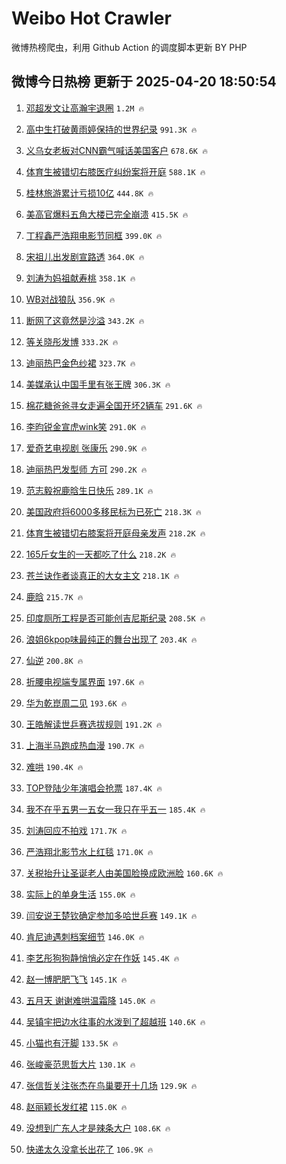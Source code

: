 # Weibo Hot Crawler 



微博热榜爬虫，利用 Github Action 的调度脚本更新 BY PHP 


## 微博今日热榜 更新于 2025-04-20 18:50:54 
1. [邓超发文让高瀚宇退圈](https://s.weibo.com/weibo?q=%23%E9%82%93%E8%B6%85%E5%8F%91%E6%96%87%E8%AE%A9%E9%AB%98%E7%80%9A%E5%AE%87%E9%80%80%E5%9C%88%23&t=31&band_rank=1&Refer=top) `1.2M 🔥` 

1. [高中生打破黄雨婷保持的世界纪录](https://s.weibo.com/weibo?q=%23%E9%AB%98%E4%B8%AD%E7%94%9F%E6%89%93%E7%A0%B4%E9%BB%84%E9%9B%A8%E5%A9%B7%E4%BF%9D%E6%8C%81%E7%9A%84%E4%B8%96%E7%95%8C%E7%BA%AA%E5%BD%95%23&t=31&band_rank=2&Refer=top) `991.3K 🔥` 

1. [义乌女老板对CNN霸气喊话美国客户](https://s.weibo.com/weibo?q=%23%E4%B9%89%E4%B9%8C%E5%A5%B3%E8%80%81%E6%9D%BF%E5%AF%B9CNN%E9%9C%B8%E6%B0%94%E5%96%8A%E8%AF%9D%E7%BE%8E%E5%9B%BD%E5%AE%A2%E6%88%B7%23&t=31&band_rank=3&Refer=top) `678.6K 🔥` 

1. [体育生被错切右膝医疗纠纷案将开庭](https://s.weibo.com/weibo?q=%23%E4%BD%93%E8%82%B2%E7%94%9F%E8%A2%AB%E9%94%99%E5%88%87%E5%8F%B3%E8%86%9D%E5%8C%BB%E7%96%97%E7%BA%A0%E7%BA%B7%E6%A1%88%E5%B0%86%E5%BC%80%E5%BA%AD%23&t=31&band_rank=4&Refer=top) `588.1K 🔥` 

1. [桂林旅游累计亏损10亿](https://s.weibo.com/weibo?q=%23%E6%A1%82%E6%9E%97%E6%97%85%E6%B8%B8%E7%B4%AF%E8%AE%A1%E4%BA%8F%E6%8D%9F10%E4%BA%BF%23&t=31&band_rank=5&Refer=top) `444.8K 🔥` 

1. [美高官爆料五角大楼已完全崩溃](https://s.weibo.com/weibo?q=%23%E7%BE%8E%E9%AB%98%E5%AE%98%E7%88%86%E6%96%99%E4%BA%94%E8%A7%92%E5%A4%A7%E6%A5%BC%E5%B7%B2%E5%AE%8C%E5%85%A8%E5%B4%A9%E6%BA%83%23&t=31&band_rank=6&Refer=top) `415.5K 🔥` 

1. [丁程鑫严浩翔电影节同框](https://s.weibo.com/weibo?q=%23%E4%B8%81%E7%A8%8B%E9%91%AB%E4%B8%A5%E6%B5%A9%E7%BF%94%E7%94%B5%E5%BD%B1%E8%8A%82%E5%90%8C%E6%A1%86%23&t=31&band_rank=7&Refer=top) `399.0K 🔥` 

1. [宋祖儿出发剧宣路透](https://s.weibo.com/weibo?q=%23%E5%AE%8B%E7%A5%96%E5%84%BF%E5%87%BA%E5%8F%91%E5%89%A7%E5%AE%A3%E8%B7%AF%E9%80%8F%23&t=31&band_rank=8&Refer=top) `364.0K 🔥` 

1. [刘涛为妈祖献寿桃](https://s.weibo.com/weibo?q=%23%E5%88%98%E6%B6%9B%E4%B8%BA%E5%A6%88%E7%A5%96%E7%8C%AE%E5%AF%BF%E6%A1%83%23&t=31&band_rank=9&Refer=top) `358.1K 🔥` 

1. [WB对战狼队](https://s.weibo.com/weibo?q=WB%E5%AF%B9%E6%88%98%E7%8B%BC%E9%98%9F&t=31&band_rank=10&Refer=top) `356.9K 🔥` 

1. [断网了这竟然是沙溢](https://s.weibo.com/weibo?q=%E6%96%AD%E7%BD%91%E4%BA%86%E8%BF%99%E7%AB%9F%E7%84%B6%E6%98%AF%E6%B2%99%E6%BA%A2&t=31&band_rank=11&Refer=top) `343.2K 🔥` 

1. [等关晓彤发博](https://s.weibo.com/weibo?q=%23%E7%AD%89%E5%85%B3%E6%99%93%E5%BD%A4%E5%8F%91%E5%8D%9A%23&t=31&band_rank=12&Refer=top) `333.2K 🔥` 

1. [迪丽热巴金色纱裙](https://s.weibo.com/weibo?q=%23%E8%BF%AA%E4%B8%BD%E7%83%AD%E5%B7%B4%E9%87%91%E8%89%B2%E7%BA%B1%E8%A3%99%23&t=31&band_rank=13&Refer=top) `323.7K 🔥` 

1. [美媒承认中国手里有张王牌](https://s.weibo.com/weibo?q=%23%E7%BE%8E%E5%AA%92%E6%89%BF%E8%AE%A4%E4%B8%AD%E5%9B%BD%E6%89%8B%E9%87%8C%E6%9C%89%E5%BC%A0%E7%8E%8B%E7%89%8C%23&t=31&band_rank=14&Refer=top) `306.3K 🔥` 

1. [棉花糖爸爸寻女走遍全国开坏2辆车](https://s.weibo.com/weibo?q=%23%E6%A3%89%E8%8A%B1%E7%B3%96%E7%88%B8%E7%88%B8%E5%AF%BB%E5%A5%B3%E8%B5%B0%E9%81%8D%E5%85%A8%E5%9B%BD%E5%BC%80%E5%9D%8F2%E8%BE%86%E8%BD%A6%23&t=31&band_rank=15&Refer=top) `291.6K 🔥` 

1. [李昀锐金宣虎wink笑](https://s.weibo.com/weibo?q=%23%E6%9D%8E%E6%98%80%E9%94%90%E9%87%91%E5%AE%A3%E8%99%8Ewink%E7%AC%91%23&t=31&band_rank=16&Refer=top) `291.0K 🔥` 

1. [爱奇艺电视剧 张康乐](https://s.weibo.com/weibo?q=%E7%88%B1%E5%A5%87%E8%89%BA%E7%94%B5%E8%A7%86%E5%89%A7%20%E5%BC%A0%E5%BA%B7%E4%B9%90&t=31&band_rank=17&Refer=top) `290.9K 🔥` 

1. [迪丽热巴发型师 方可](https://s.weibo.com/weibo?q=%E8%BF%AA%E4%B8%BD%E7%83%AD%E5%B7%B4%E5%8F%91%E5%9E%8B%E5%B8%88%20%E6%96%B9%E5%8F%AF&t=31&band_rank=18&Refer=top) `290.2K 🔥` 

1. [范志毅祝鹿晗生日快乐](https://s.weibo.com/weibo?q=%23%E8%8C%83%E5%BF%97%E6%AF%85%E7%A5%9D%E9%B9%BF%E6%99%97%E7%94%9F%E6%97%A5%E5%BF%AB%E4%B9%90%23&t=31&band_rank=19&Refer=top) `289.1K 🔥` 

1. [美国政府将6000多移民标为已死亡](https://s.weibo.com/weibo?q=%23%E7%BE%8E%E5%9B%BD%E6%94%BF%E5%BA%9C%E5%B0%866000%E5%A4%9A%E7%A7%BB%E6%B0%91%E6%A0%87%E4%B8%BA%E5%B7%B2%E6%AD%BB%E4%BA%A1%23&t=31&band_rank=20&Refer=top) `218.3K 🔥` 

1. [体育生被错切右膝案将开庭母亲发声](https://s.weibo.com/weibo?q=%23%E4%BD%93%E8%82%B2%E7%94%9F%E8%A2%AB%E9%94%99%E5%88%87%E5%8F%B3%E8%86%9D%E6%A1%88%E5%B0%86%E5%BC%80%E5%BA%AD%E6%AF%8D%E4%BA%B2%E5%8F%91%E5%A3%B0%23&t=31&band_rank=21&Refer=top) `218.2K 🔥` 

1. [165斤女生的一天都吃了什么](https://s.weibo.com/weibo?q=165%E6%96%A4%E5%A5%B3%E7%94%9F%E7%9A%84%E4%B8%80%E5%A4%A9%E9%83%BD%E5%90%83%E4%BA%86%E4%BB%80%E4%B9%88&t=31&band_rank=22&Refer=top) `218.2K 🔥` 

1. [苍兰诀作者谈真正的大女主文](https://s.weibo.com/weibo?q=%23%E8%8B%8D%E5%85%B0%E8%AF%80%E4%BD%9C%E8%80%85%E8%B0%88%E7%9C%9F%E6%AD%A3%E7%9A%84%E5%A4%A7%E5%A5%B3%E4%B8%BB%E6%96%87%23&t=31&band_rank=23&Refer=top) `218.1K 🔥` 

1. [鹿晗](https://s.weibo.com/weibo?q=%E9%B9%BF%E6%99%97&t=31&band_rank=24&Refer=top) `215.7K 🔥` 

1. [印度厕所工程是否可能创吉尼斯纪录](https://s.weibo.com/weibo?q=%E5%8D%B0%E5%BA%A6%E5%8E%95%E6%89%80%E5%B7%A5%E7%A8%8B%E6%98%AF%E5%90%A6%E5%8F%AF%E8%83%BD%E5%88%9B%E5%90%89%E5%B0%BC%E6%96%AF%E7%BA%AA%E5%BD%95&t=31&band_rank=25&Refer=top) `208.5K 🔥` 

1. [浪姐6kpop味最纯正的舞台出现了](https://s.weibo.com/weibo?q=%E6%B5%AA%E5%A7%906kpop%E5%91%B3%E6%9C%80%E7%BA%AF%E6%AD%A3%E7%9A%84%E8%88%9E%E5%8F%B0%E5%87%BA%E7%8E%B0%E4%BA%86&t=31&band_rank=26&Refer=top) `203.4K 🔥` 

1. [仙逆](https://s.weibo.com/weibo?q=%E4%BB%99%E9%80%86&t=31&band_rank=27&Refer=top) `200.8K 🔥` 

1. [折腰电视端专属界面](https://s.weibo.com/weibo?q=%23%E6%8A%98%E8%85%B0%E7%94%B5%E8%A7%86%E7%AB%AF%E4%B8%93%E5%B1%9E%E7%95%8C%E9%9D%A2%23&t=31&band_rank=28&Refer=top) `197.6K 🔥` 

1. [华为乾崑周二见](https://s.weibo.com/weibo?q=%23%E5%8D%8E%E4%B8%BA%E4%B9%BE%E5%B4%91%E5%91%A8%E4%BA%8C%E8%A7%81%23&t=31&band_rank=29&Refer=top) `193.6K 🔥` 

1. [王皓解读世乒赛选拔规则](https://s.weibo.com/weibo?q=%23%E7%8E%8B%E7%9A%93%E8%A7%A3%E8%AF%BB%E4%B8%96%E4%B9%92%E8%B5%9B%E9%80%89%E6%8B%94%E8%A7%84%E5%88%99%23&t=31&band_rank=30&Refer=top) `191.2K 🔥` 

1. [上海半马跑成热血漫](https://s.weibo.com/weibo?q=%E4%B8%8A%E6%B5%B7%E5%8D%8A%E9%A9%AC%E8%B7%91%E6%88%90%E7%83%AD%E8%A1%80%E6%BC%AB&t=31&band_rank=31&Refer=top) `190.7K 🔥` 

1. [难哄](https://s.weibo.com/weibo?q=%E9%9A%BE%E5%93%84&t=31&band_rank=32&Refer=top) `190.4K 🔥` 

1. [TOP登陆少年演唱会抢票](https://s.weibo.com/weibo?q=TOP%E7%99%BB%E9%99%86%E5%B0%91%E5%B9%B4%E6%BC%94%E5%94%B1%E4%BC%9A%E6%8A%A2%E7%A5%A8&t=31&band_rank=33&Refer=top) `187.4K 🔥` 

1. [我不在乎五男一五女一我只在乎五一](https://s.weibo.com/weibo?q=%E6%88%91%E4%B8%8D%E5%9C%A8%E4%B9%8E%E4%BA%94%E7%94%B7%E4%B8%80%E4%BA%94%E5%A5%B3%E4%B8%80%E6%88%91%E5%8F%AA%E5%9C%A8%E4%B9%8E%E4%BA%94%E4%B8%80&t=31&band_rank=34&Refer=top) `185.4K 🔥` 

1. [刘涛回应不拍戏](https://s.weibo.com/weibo?q=%23%E5%88%98%E6%B6%9B%E5%9B%9E%E5%BA%94%E4%B8%8D%E6%8B%8D%E6%88%8F%23&t=31&band_rank=35&Refer=top) `171.7K 🔥` 

1. [严浩翔北影节水上红毯](https://s.weibo.com/weibo?q=%23%E4%B8%A5%E6%B5%A9%E7%BF%94%E5%8C%97%E5%BD%B1%E8%8A%82%E6%B0%B4%E4%B8%8A%E7%BA%A2%E6%AF%AF%23&t=31&band_rank=36&Refer=top) `171.0K 🔥` 

1. [关税抬升让圣诞老人由美国脸换成欧洲脸](https://s.weibo.com/weibo?q=%23%E5%85%B3%E7%A8%8E%E6%8A%AC%E5%8D%87%E8%AE%A9%E5%9C%A3%E8%AF%9E%E8%80%81%E4%BA%BA%E7%94%B1%E7%BE%8E%E5%9B%BD%E8%84%B8%E6%8D%A2%E6%88%90%E6%AC%A7%E6%B4%B2%E8%84%B8%23&t=31&band_rank=37&Refer=top) `160.6K 🔥` 

1. [实际上的单身生活](https://s.weibo.com/weibo?q=%E5%AE%9E%E9%99%85%E4%B8%8A%E7%9A%84%E5%8D%95%E8%BA%AB%E7%94%9F%E6%B4%BB&t=31&band_rank=38&Refer=top) `155.0K 🔥` 

1. [闫安说王楚钦确定参加多哈世乒赛](https://s.weibo.com/weibo?q=%23%E9%97%AB%E5%AE%89%E8%AF%B4%E7%8E%8B%E6%A5%9A%E9%92%A6%E7%A1%AE%E5%AE%9A%E5%8F%82%E5%8A%A0%E5%A4%9A%E5%93%88%E4%B8%96%E4%B9%92%E8%B5%9B%23&t=31&band_rank=39&Refer=top) `149.1K 🔥` 

1. [肯尼迪遇刺档案细节](https://s.weibo.com/weibo?q=%E8%82%AF%E5%B0%BC%E8%BF%AA%E9%81%87%E5%88%BA%E6%A1%A3%E6%A1%88%E7%BB%86%E8%8A%82&t=31&band_rank=40&Refer=top) `146.0K 🔥` 

1. [李艺彤狗狗静悄悄必定在作妖](https://s.weibo.com/weibo?q=%E6%9D%8E%E8%89%BA%E5%BD%A4%E7%8B%97%E7%8B%97%E9%9D%99%E6%82%84%E6%82%84%E5%BF%85%E5%AE%9A%E5%9C%A8%E4%BD%9C%E5%A6%96&t=31&band_rank=41&Refer=top) `145.4K 🔥` 

1. [赵一博肥肥飞飞](https://s.weibo.com/weibo?q=%23%E8%B5%B5%E4%B8%80%E5%8D%9A%E8%82%A5%E8%82%A5%E9%A3%9E%E9%A3%9E%23&t=31&band_rank=42&Refer=top) `145.1K 🔥` 

1. [五月天 谢谢难哄温霜降](https://s.weibo.com/weibo?q=%E4%BA%94%E6%9C%88%E5%A4%A9%20%E8%B0%A2%E8%B0%A2%E9%9A%BE%E5%93%84%E6%B8%A9%E9%9C%9C%E9%99%8D&t=31&band_rank=43&Refer=top) `145.0K 🔥` 

1. [吴镇宇把边水往事的水泼到了超越班](https://s.weibo.com/weibo?q=%E5%90%B4%E9%95%87%E5%AE%87%E6%8A%8A%E8%BE%B9%E6%B0%B4%E5%BE%80%E4%BA%8B%E7%9A%84%E6%B0%B4%E6%B3%BC%E5%88%B0%E4%BA%86%E8%B6%85%E8%B6%8A%E7%8F%AD&t=31&band_rank=44&Refer=top) `140.6K 🔥` 

1. [小猫也有汗脚](https://s.weibo.com/weibo?q=%E5%B0%8F%E7%8C%AB%E4%B9%9F%E6%9C%89%E6%B1%97%E8%84%9A&t=31&band_rank=45&Refer=top) `133.5K 🔥` 

1. [张峻豪范思哲大片](https://s.weibo.com/weibo?q=%E5%BC%A0%E5%B3%BB%E8%B1%AA%E8%8C%83%E6%80%9D%E5%93%B2%E5%A4%A7%E7%89%87&t=31&band_rank=46&Refer=top) `130.1K 🔥` 

1. [张信哲关注张杰在鸟巢要开十几场](https://s.weibo.com/weibo?q=%E5%BC%A0%E4%BF%A1%E5%93%B2%E5%85%B3%E6%B3%A8%E5%BC%A0%E6%9D%B0%E5%9C%A8%E9%B8%9F%E5%B7%A2%E8%A6%81%E5%BC%80%E5%8D%81%E5%87%A0%E5%9C%BA&t=31&band_rank=47&Refer=top) `129.9K 🔥` 

1. [赵丽颖长发红裙](https://s.weibo.com/weibo?q=%23%E8%B5%B5%E4%B8%BD%E9%A2%96%E9%95%BF%E5%8F%91%E7%BA%A2%E8%A3%99%23&t=31&band_rank=48&Refer=top) `115.0K 🔥` 

1. [没想到广东人才是辣条大户](https://s.weibo.com/weibo?q=%E6%B2%A1%E6%83%B3%E5%88%B0%E5%B9%BF%E4%B8%9C%E4%BA%BA%E6%89%8D%E6%98%AF%E8%BE%A3%E6%9D%A1%E5%A4%A7%E6%88%B7&t=31&band_rank=49&Refer=top) `108.6K 🔥` 

1. [快递太久没拿长出花了](https://s.weibo.com/weibo?q=%E5%BF%AB%E9%80%92%E5%A4%AA%E4%B9%85%E6%B2%A1%E6%8B%BF%E9%95%BF%E5%87%BA%E8%8A%B1%E4%BA%86&t=31&band_rank=50&Refer=top) `106.9K 🔥` 

